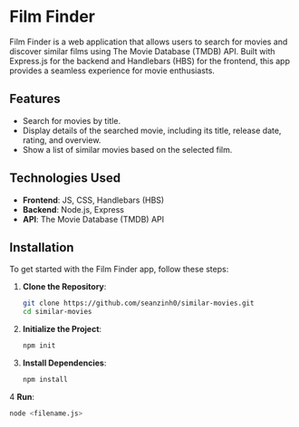 # Film Finder

Film Finder is a web application that allows users to search for movies and discover similar films using The Movie Database (TMDB) API. Built with Express.js for the backend and Handlebars (HBS) for the frontend, this app provides a seamless experience for movie enthusiasts.

## Features

- Search for movies by title.
- Display details of the searched movie, including its title, release date, rating, and overview.
- Show a list of similar movies based on the selected film.

## Technologies Used

- **Frontend**: JS, CSS, Handlebars (HBS)
- **Backend**: Node.js, Express
- **API**: The Movie Database (TMDB) API

## Installation

To get started with the Film Finder app, follow these steps:

1. **Clone the Repository**:
   ```bash
   git clone https://github.com/seanzinh0/similar-movies.git
   cd similar-movies

2. **Initialize the Project**:
    ````bash
   npm init

3. **Install Dependencies**:
   ````bash
   npm install

4 **Run**:
   ````bash
   node <filename.js>

